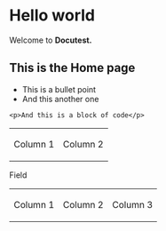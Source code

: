 # Hello world

Welcome to **Docutest.**

## This is the Home page

* This is a bullet point
* And this another one

```
<p>And this is a block of code</p>
```

<table><tbody><tr><td><p>Column 1</p></td><td><p>Column 2</p></td></tr></tbody></table>

Field

<table><tbody><tr><td><p>Column 1</p></td><td><p>Column 2</p></td><td><p>Column 3</p></td></tr></tbody></table>